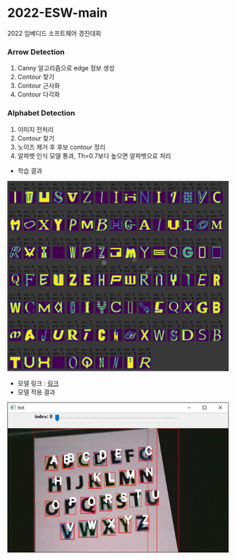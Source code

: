 # 2022-ESW-main
2022 임베디드 소프트웨어 경진대회

### Arrow Detection
1. Canny 알고리즘으로 edge 정보 생성
2. Contour 찾기
3. Contour 근사화
4. Contour 다각화


### Alphabet Detection
1. 이미지 전처리
2. Contour 찾기
3. 노이즈 제거 후 후보 contour 정리
4. 알파벳 인식 모델 통과, Th=0.7보다 높으면 알파벳으로 처리
* 학습 결과

![result_image_train](https://github.com/KU-2022-Embedded-SW/2022-ESW-main/blob/main/ReportImages/alphabet_detection_train_result.jpg)
* 모델 링크 : [링크](https://drive.google.com/drive/folders/1ic6IRprpYnCIdwzm6b53zqGvKN6z0605?usp=sharing)
* 모델 적용 결과

![result_image_cnn](https://github.com/KU-2022-Embedded-SW/2022-ESW-main/blob/main/ReportImages/alphabet_detection_result_cnn_model.jpg)
